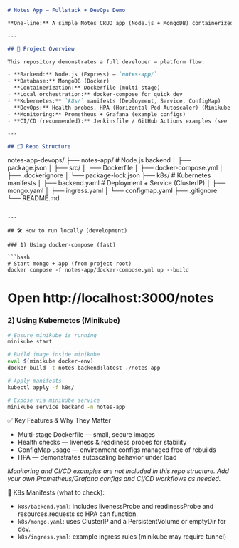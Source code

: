 ```markdown
# Notes App — Fullstack + DevOps Demo

**One-line:** A simple Notes CRUD app (Node.js + MongoDB) containerized with Docker, deployed to Kubernetes (Minikube manifests included), with CI/CD & monitoring notes.

---

## 🚀 Project Overview

This repository demonstrates a full developer → platform flow:

- **Backend:** Node.js (Express) — `notes-app/`
- **Database:** MongoDB (Docker)
- **Containerization:** Dockerfile (multi-stage)
- **Local orchestration:** docker-compose for quick dev
- **Kubernetes:** `k8s/` manifests (Deployment, Service, ConfigMap)
- **DevOps:** Health probes, HPA (Horizontal Pod Autoscaler) (Minikube-ready)
- **Monitoring:** Prometheus + Grafana (example configs)
- **CI/CD (recommended):** Jenkinsfile / GitHub Actions examples (see `.github/`)

---

## 🗂 Repo Structure

```
notes-app-devops/
├── notes-app/              # Node.js backend
│   ├── package.json
│   ├── src/
│   ├── Dockerfile
│   ├── docker-compose.yml
│   ├── .dockerignore
│   └── package-lock.json
├── k8s/                    # Kubernetes manifests
│   ├── backend.yaml        # Deployment + Service (ClusterIP)
│   ├── mongo.yaml
│   ├── ingress.yaml
│   └── configmap.yaml
├── .gitignore
└── README.md
```

---

## 🛠 How to run locally (development)

### 1) Using docker-compose (fast)

```bash
# Start mongo + app (from project root)
docker compose -f notes-app/docker-compose.yml up --build
```

# Open http://localhost:3000/notes

### 2) Using Kubernetes (Minikube)

```bash
# Ensure minikube is running
minikube start

# Build image inside minikube
eval $(minikube docker-env)
docker build -t notes-backend:latest ./notes-app

# Apply manifests
kubectl apply -f k8s/

# Expose via minikube service
minikube service backend -n notes-app
```

✅ Key Features & Why They Matter

* Multi-stage Dockerfile — small, secure images
* Health checks — liveness & readiness probes for stability
* ConfigMap usage — environment configs managed free of rebuilds
* HPA — demonstrates autoscaling behavior under load

*Monitoring and CI/CD examples are not included in this repo structure. Add your own Prometheus/Grafana configs and CI/CD workflows as needed.*

📁 K8s Manifests (what to check):

* `k8s/backend.yaml`: includes livenessProbe and readinessProbe and resources.requests so HPA can function.
* `k8s/mongo.yaml`: uses ClusterIP and a PersistentVolume or emptyDir for dev.
* `k8s/ingress.yaml`: example ingress rules (minikube may require tunnel)

```
